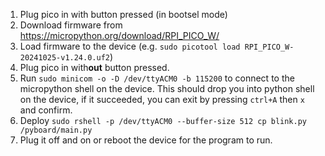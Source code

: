 
1. Plug pico in with button pressed (in bootsel mode)
2. Download firmware from https://micropython.org/download/RPI_PICO_W/
3. Load firmware to the device (e.g. `sudo picotool load RPI_PICO_W-20241025-v1.24.0.uf2`)
4. Plug pico in with**out** button pressed.
5. Run `sudo minicom -o -D /dev/ttyACM0 -b 115200` to connect to the micropython shell on the device. This should drop you into python shell on the device, if it succeeded, you can exit by pressing `ctrl+A` then `x` and confirm.
6. Deploy `sudo rshell -p /dev/ttyACM0 --buffer-size 512 cp blink.py /pyboard/main.py`
7. Plug it off and on or reboot the device for the program to run.

